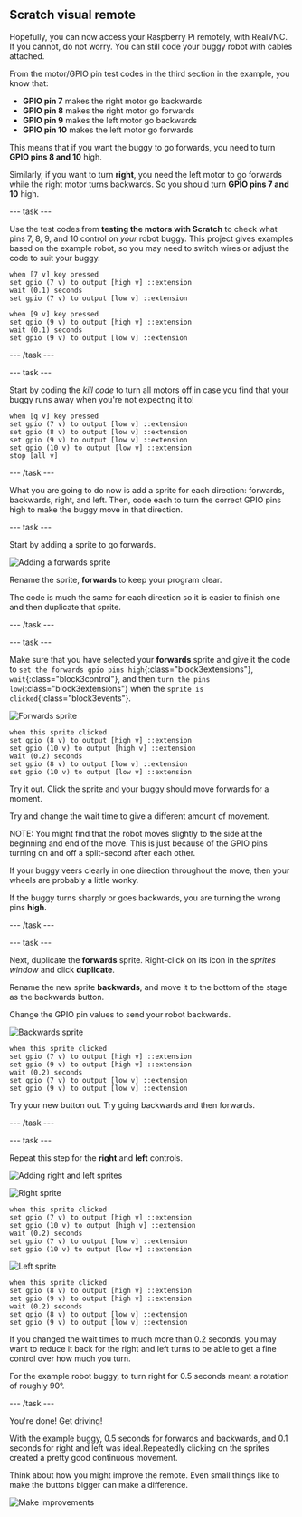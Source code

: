 ## Scratch visual remote

Hopefully, you can now access your Raspberry Pi remotely, with RealVNC. If you cannot, do not worry. You can still code your buggy robot with cables attached.

From the motor/GPIO pin test codes in the third section in the example, you know that:

+ **GPIO pin 7** makes the right motor go backwards
+ **GPIO pin 8** makes the right motor go forwards
+ **GPIO pin 9** makes the left motor go backwards
+ **GPIO pin 10** makes the left motor go forwards

This means that if you want the buggy to go forwards, you need to turn **GPIO pins 8 and 10** high.

Similarly, if you want to turn **right**, you need the left motor to go forwards while the right motor turns backwards. So you should turn **GPIO pins 7 and 10** high.

--- task ---

Use the test codes from **testing the motors with Scratch** to check what pins 7, 8, 9, and 10 control on _your_ robot buggy. This project gives examples based on the example robot, so you may need to switch wires or adjust the code to suit your buggy.

```blocks3
when [7 v] key pressed
set gpio (7 v) to output [high v] ::extension
wait (0.1) seconds
set gpio (7 v) to output [low v] ::extension

when [9 v] key pressed
set gpio (9 v) to output [high v] ::extension
wait (0.1) seconds
set gpio (9 v) to output [low v] ::extension
```

--- /task ---

--- task ---

Start by coding the _kill code_ to turn all motors off in case you find that your buggy runs away when you're not expecting it to!

```blocks3
when [q v] key pressed
set gpio (7 v) to output [low v] ::extension
set gpio (8 v) to output [low v] ::extension
set gpio (9 v) to output [low v] ::extension
set gpio (10 v) to output [low v] ::extension
stop [all v]
```

--- /task ---

What you are going to do now is add a sprite for each direction: forwards, backwards, right, and left. Then, code each to turn the correct GPIO pins high to make the buggy move in that direction.

--- task ---

Start by adding a sprite to go forwards.

![Adding a forwards sprite](images/visualRemote_forwardSprite.png)

Rename the sprite, **forwards** to keep your program clear.

The code is much the same for each direction so it is easier to finish one and then duplicate that sprite.

--- /task ---

--- task ---

Make sure that you have selected your **forwards** sprite and give it the code to `set the forwards gpio pins high`{:class="block3extensions"}, `wait`{:class="block3control"}, and then `turn the pins low`{:class="block3extensions"} when the `sprite is clicked`{:class="block3events"}.

![Forwards sprite](images/spriteIcon_forwards.png)

```blocks3
when this sprite clicked
set gpio (8 v) to output [high v] ::extension
set gpio (10 v) to output [high v] ::extension
wait (0.2) seconds
set gpio (8 v) to output [low v] ::extension
set gpio (10 v) to output [low v] ::extension

```

Try it out. Click the sprite and your buggy should move forwards for a moment. 

Try and change the wait time to give a different amount of movement.

NOTE: You might find that the robot moves slightly to the side at the beginning and end of the move. This is just because of the GPIO pins turning on and off a split-second after each other. 

If your buggy veers clearly in one direction throughout the move, then your wheels are probably a little wonky.

If the buggy turns sharply or goes backwards, you are turning the wrong pins **high**.

--- /task ---

--- task ---

Next, duplicate the **forwards** sprite. Right-click on its icon in the _sprites window_ and click **duplicate**.

Rename the new sprite **backwards**, and move it to the bottom of the stage as the backwards button.

Change the GPIO pin values to send your robot backwards.

![Backwards sprite](images/spriteIcon_backwards.png)

```blocks3
when this sprite clicked
set gpio (7 v) to output [high v] ::extension
set gpio (9 v) to output [high v] ::extension
wait (0.2) seconds
set gpio (7 v) to output [low v] ::extension
set gpio (9 v) to output [low v] ::extension

```

Try your new button out. Try going backwards and then forwards.

--- /task ---

--- task ---

Repeat this step for the **right** and **left** controls.

![Adding right and left sprites](images/visualRemote_directionSprites.png)

![Right sprite](images/spriteIcon_right.png)

```blocks3
when this sprite clicked
set gpio (7 v) to output [high v] ::extension
set gpio (10 v) to output [high v] ::extension
wait (0.2) seconds
set gpio (7 v) to output [low v] ::extension
set gpio (10 v) to output [low v] ::extension
```

![Left sprite](images/spriteIcon_left.png)

```blocks3
when this sprite clicked
set gpio (8 v) to output [high v] ::extension
set gpio (9 v) to output [high v] ::extension
wait (0.2) seconds
set gpio (8 v) to output [low v] ::extension
set gpio (9 v) to output [low v] ::extension
```

If you changed the wait times to much more than 0.2 seconds, you may want to reduce it back for the right and left turns to be able to get a fine control over how much you turn. 

For the example robot buggy, to turn right for 0.5 seconds meant a rotation of roughly 90°.

--- /task ---

You're done! Get driving!

With the example buggy, 0.5 seconds for forwards and backwards, and 0.1 seconds for right and left was ideal.Repeatedly clicking on the sprites created a pretty good continuous movement.  

Think about how you might improve the remote. Even small things like to make the buttons bigger can make a difference.

![Make improvements](images/visualRemote_largerSprites.png)
